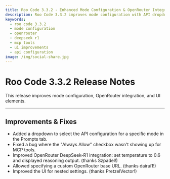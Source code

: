 ```yaml
---
title: Roo Code 3.3.2 - Enhanced Mode Configuration & OpenRouter Integration
description: Roo Code 3.3.2 improves mode configuration with API dropdowns, fixes MCP tools, enhances OpenRouter DeepSeek-R1 support, and refines UI elements.
keywords:
  - roo code 3.3.2
  - mode configuration
  - openrouter
  - deepseek r1
  - mcp tools
  - ui improvements
  - api configuration
image: /img/social-share.jpg
---
```


# Roo Code 3.3.2 Release Notes

This release improves mode configuration, OpenRouter integration, and UI elements.

---

## Improvements & Fixes

*   Added a dropdown to select the API configuration for a specific mode in the Prompts tab.
*   Fixed a bug where the "Always Allow" checkbox wasn't showing up for MCP tools.
*   Improved OpenRouter DeepSeek-R1 integration: set temperature to 0.6 and displayed reasoning output. (thanks Szpadel!)
*   Allowed specifying a custom OpenRouter base URL. (thanks dairui1!)
*   Improved the UI for nested settings. (thanks PretzelVector!)